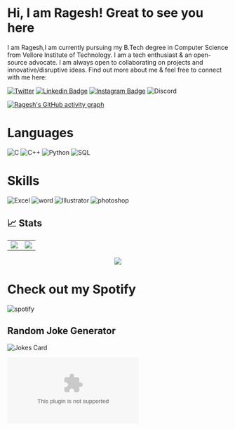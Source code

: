 # Hi, I am Ragesh! Great to see you here


I am Ragesh,I am currently pursuing my B.Tech degree in Computer Science from Vellore Institute of Technology. I am a tech enthusiast & an open-source advocate. I am always open to collaborating on projects and innovative/disruptive ideas. Find out more about me & feel free to connect with me here:


[![Twitter](https://img.shields.io/badge/Twitter-1DA1F2?style=for-the-badge&logo=twitter&logoColor=white)](https://twitter.com/Rageshx)
[![Linkedin Badge](https://img.shields.io/badge/LinkedIn-0077B5?style=for-the-badge&logo=linkedin&logoColor=white&link=https://www.linkedin.com/in/rageshx/)](https://www.linkedin.com/in/rageshx/)
[![Instagram Badge](https://img.shields.io/badge/Instagram-E4405F?style=for-the-badge&logo=instagram&logoColor=white&link=https://instagram.com/ragesh.x/)](https://instagram.com/ragesh.x)
![Discord](https://img.shields.io/badge/Discord-7289DA?style=for-the-badge&logo=discord&logoColor=white&link=https://discord.com/invite/rageshx#9945)


[![Ragesh's GitHub activity graph](https://activity-graph.herokuapp.com/graph?username=rageshx&theme=xcode)](https://github.com/rageshx)



# Languages


![C](https://img.shields.io/badge/C-00599C?style=for-the-badge&logo=c&logoColor=white)
![C++](https://img.shields.io/badge/C%2B%2B-00599C?style=for-the-badge&logo=c%2B%2B&logoColor=white)
![Python](https://img.shields.io/badge/Python-3776AB?style=for-the-badge&logo=python&logoColor=white)
![SQL](https://img.shields.io/badge/MySQL-00000F?style=for-the-badge&logo=mysql&logoColor=white)


# Skills 

![Excel](https://img.shields.io/badge/Microsoft_Excel-217346?style=for-the-badge&logo=microsoft-excel&logoColor=white)
![word](https://img.shields.io/badge/Microsoft_Word-2B579A?style=for-the-badge&logo=microsoft-word&logoColor=white)
![Illustrator](https://aleen42.github.io/badges/src/illustrator.svg)
![photoshop](https://aleen42.github.io/badges/src/photoshop.svg)






## 📈 Stats

<table>
<tr>
<td>
<img src="https://github-readme-stats.vercel.app/api?username=rageshx&include_all_commits=true&count_private=true&show_icons=true&line_height=20&theme=tokyonight"/>
<td><img src="https://github-readme-stats.vercel.app/api/top-langs?username=rageshx&show_icons=true&locale=en&layout=compact&theme=tokyonight" />
</td>
</tr>
</table>
<p align="center">
<img align="center" src="https://github-readme-streak-stats.herokuapp.com/?user=rageshx&theme=tokyonight" />
</p>

# Check out my Spotify

![spotify](https://img.shields.io/badge/Spotify-1ED760?&style=for-the-badge&logo=spotify&logoColor=white)

## Random Joke Generator
![Jokes Card](https://readme-jokes.vercel.app/api)


[![askmeanything](https://img.shields.io/badge/Ask%20me-anything-1abc9c.svg&link=mailto:rag3shx@gmail.com)](mailto:rag3shx@gmail.com)
